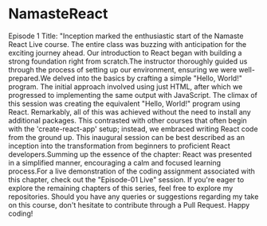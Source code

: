 # NamasteReact
Episode 1
Title: "Inception
marked the enthusiastic start of the Namaste React Live course. The entire class was buzzing with anticipation for the exciting
journey ahead. Our introduction to React began with building a strong foundation right from scratch.The instructor thoroughly guided us through the process of
setting up our environment, ensuring we were well-prepared.We delved into the basics by crafting a simple "Hello, World!" program. The initial approach involved
using just HTML, after which we progressed to implementing the same output with JavaScript. The climax of this session was creating the equivalent 
"Hello, World!" program using React.
Remarkably, all of this was achieved without the need to install any additional packages. This contrasted with other courses that often begin with the 
'create-react-app' setup; instead, we embraced writing React code from the ground up. This inaugural session can be best described as an inception into
the transformation from beginners to proficient React developers.Summing up the essence of the chapter: React was presented in a simplified manner, encouraging 
a calm and focused learning process.For a live demonstration of the coding assignment associated with this chapter, check out the "Episode-01 Live" session.
If you're eager to explore the remaining chapters of this series, feel free to explore my repositories.
Should you have any queries or suggestions regarding my take on this course, don't hesitate to contribute through a Pull Request. Happy coding!





